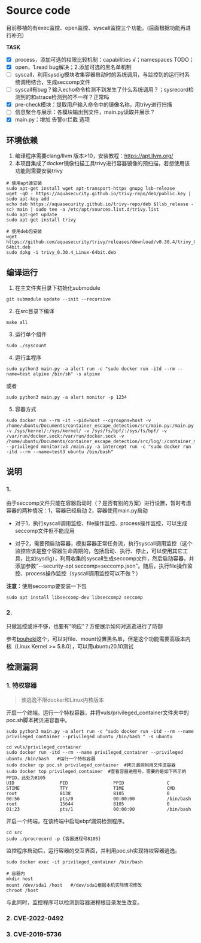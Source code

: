 # Source code

目前移植的有exec监控、open监控、syscall监控三个功能。(后面根据功能再进行补充)

**TASK**
* [x] process，添加可选的权限比较机制：capabilities √；namespaces TODO；
* [x] open，1.read bug解决；2.添加可选的黑名单机制
* [ ] syscall，利用sysdig模块收集容器启动时的系统调用，与监控到的运行时系统调用结合，生成seccomp文件
* [ ] syscall有bug？输入echo命令检测不到发生了什么系统调用？；sysrecord检测到的和strace检测到的不一样？正常吗
* [x] pre-check模块：提取用户输入命令中的镜像名称，用trivy进行扫描
* [ ] 信息聚合与展示：各模块输出到文件，main.py读取并展示？
* [x] main.py：增加 告警or拦截 选项

## 环境依赖
1. 编译程序需要clang/llvm 版本>10，安装教程：https://apt.llvm.org/  
2. 本项目集成了docker镜像扫描工具trivy进行容器镜像的预扫描，若想使用该功能则需要安装trivy

```shell
# 使用apt源安装
sudo apt-get install wget apt-transport-https gnupg lsb-release
wget -qO - https://aquasecurity.github.io/trivy-repo/deb/public.key | sudo apt-key add -
echo deb https://aquasecurity.github.io/trivy-repo/deb $(lsb_release -sc) main | sudo tee -a /etc/apt/sources.list.d/trivy.list
sudo apt-get update
sudo apt-get install trivy

# 使用deb包安装
wget https://github.com/aquasecurity/trivy/releases/download/v0.30.4/trivy_0.30.4_Linux-64bit.deb
sudo dpkg -i trivy_0.30.4_Linux-64bit.deb
```

## 编译运行
1. 在主文件夹目录下初始化submodule
```shell
git submodule update --init --recursive
```
2. 在src目录下编译
```shell
make all
```
3. 运行单个组件
```shell
sudo ./syscount
```
4. 运行主程序
```shell
sudo python3 main.py -a alert run -c "sudo docker run -itd --rm --name=test alpine /bin/sh" -s alpine
```
或者
```shell
sudo python3 main.py -a alert monitor -p 1234
```
5. 容器方式
```shell
sudo docker run --rm -it --pid=host --cgroupns=host -v /home/ubuntu/Documents/container_escape_detection/src/main.py:/main.py -v /sys/kernel/:/sys/kernel/ -v /sys/fs/bpf/:/sys/fs/bpf/ -v /var/run/docker.sock:/var/run/docker.sock -v /home/ubuntu/Documents/container_escape_detection/src/log/:/container_monitor/log/ --privileged monitor:v3 /main.py -a intercept run -c "sudo docker run -itd --rm --name=test3 ubuntu /bin/bash"
```

## 说明
### 1. 
由于seccomp文件只能在容器启动时（？是否有别的方案）进行设置，暂时考虑容器的两种情况：1，容器已经启动 2，容器使用main.py启动

- 对于1，执行syscall调用监控、file操作监控、process操作监控，可以生成seccomp文件但不能应用

- 对于2，需要预启动容器，模拟容器正常任务流，执行syscall调用监控（这个监控应该是整个容器生命周期的，包括启动、执行、停止，可以使用其它工具，比如sysdig），利用收集的syscall生成seccomp文件，然后启动容器，并添加参数“--security-opt seccomp=seccomp.json”。随后，执行file操作监控、process操作监控（syscall调用监控可以不做？）

**注意**：使用seccomp要安装一下包

```shell
sudo apt install libseccomp-dev libseccomp2 seccomp
```

### 2.
只做监控或许不够，也要有“响应”？方便展示如何对逃逸进行了防御

参考[bouheki](https://github.com/mrtc0/bouheki/tree/master/pkg/bpf/c)这个，可以对file、mount设置黑名单，但是这个功能需要高版本内核（Linux Kernel >= 5.8.0），可以用ubuntu20.10测试


## 检测漏洞
### 1. 特权容器
> 该逃逸不限docker和Linux内核版本

开启一个终端，运行一个特权容器，并将vuls/privileged_container文件夹中的poc.sh脚本拷贝进容器中。

```shell
sudo python3 main.py -a alert run -c "sudo docker run -itd --rm --name privileged_container --privileged ubuntu /bin/bash " -s ubuntu

cd vuls/privileged_container
sudo docker run -itd --rm --name privileged_container --privileged ubuntu /bin/bash   #运行一个特权容器
sudo docker cp poc.sh privileged_container  #拷贝漏洞利用文件进容器
sudo docker top privileged_container  #查看容器进程号，需要的是如下所示的PPID，此处为8105
UID                 PID                 PPID                C                   STIME               TTY                 TIME                CMD
root                8138                8105                0                   00:56               pts/0               00:00:00            /bin/bash
root                15644               8105                0                   01:23               pts/1               00:00:00            /bin/bash

```

开启一个终端，在该终端中启动ebpf漏洞检测程序。

```shell
cd src
sudo ./procrecord -p {容器进程号8105}
```

监控程序启动后，运行容器的交互界面，并利用poc.sh实现特权容器逃逸。

```shell
sudo docker exec -it privileged_container /bin/bash

# 容器内
mkdir host
mount /dev/sda1 /host   #/dev/sda1根据本机实际情况修改
chroot /host
```

与此同时，监控程序可以检测到容器进程根目录发生改变。
### 2. CVE-2022-0492

### 3. CVE-2019-5736
